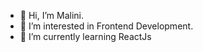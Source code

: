 - 👋 Hi, I’m Malini.
- 👀 I’m interested in Frontend Development.
- 🌱 I’m currently learning ReactJs



<!---
roymalini/roymalini is a ✨ special ✨ repository because its `README.md` (this file) appears on your GitHub profile.
You can click the Preview link to take a look at your changes.
--->
